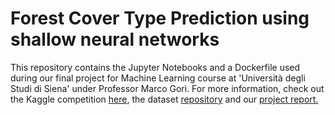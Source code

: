 # Forest Cover Type Prediction using shallow neural networks

This repository contains the Jupyter Notebooks and a Dockerfile used during our final project for Machine Learning course at 'Università degli Studi di Siena' under Professor Marco Gori. For more information, check out the Kaggle competition [here](https://www.kaggle.com/c/forest-cover-type-prediction), the dataset [repository](https://archive.ics.uci.edu/ml/datasets/covertype) and our [project report.](https://github.com/Nico769/ML-proj-report)
